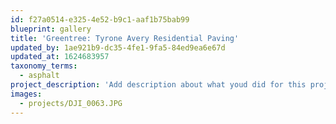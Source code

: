 ```yaml
---
id: f27a0514-e325-4e52-b9c1-aaf1b75bab99
blueprint: gallery
title: 'Greentree: Tyrone Avery Residential Paving'
updated_by: 1ae921b9-dc35-4fe1-9fa5-84ed9ea6e67d
updated_at: 1624683957
taxonomy_terms:
  - asphalt
project_description: 'Add description about what youd did for this project. It can be one or two sentences long. Use whatever keywords you think are relevant.'
images:
  - projects/DJI_0063.JPG
---
```

